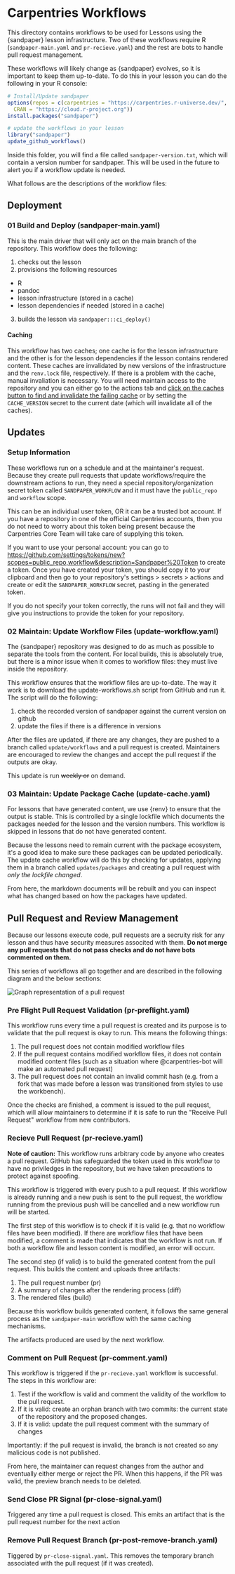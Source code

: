 # Carpentries Workflows

This directory contains workflows to be used for Lessons using the {sandpaper}
lesson infrastructure. Two of these workflows require R (`sandpaper-main.yaml`
and `pr-recieve.yaml`) and the rest are bots to handle pull request management.

These workflows will likely change as {sandpaper} evolves, so it is important to
keep them up-to-date. To do this in your lesson you can do the following in your
R console:

```r
# Install/Update sandpaper
options(repos = c(carpentries = "https://carpentries.r-universe.dev/", 
  CRAN = "https://cloud.r-project.org"))
install.packages("sandpaper")

# update the workflows in your lesson
library("sandpaper")
update_github_workflows()
```

Inside this folder, you will find a file called `sandpaper-version.txt`, which
will contain a version number for sandpaper. This will be used in the future to
alert you if a workflow update is needed.

What follows are the descriptions of the workflow files:

## Deployment

### 01 Build and Deploy (sandpaper-main.yaml)

This is the main driver that will only act on the main branch of the repository.
This workflow does the following:

 1. checks out the lesson
 2. provisions the following resources
   - R
   - pandoc
   - lesson infrastructure (stored in a cache)
   - lesson dependencies if needed (stored in a cache)
 3. builds the lesson via `sandpaper:::ci_deploy()`

#### Caching

This workflow has two caches; one cache is for the lesson infrastructure and 
the other is for the lesson dependencies if the lesson contains rendered
content. These caches are invalidated by new versions of the infrastructure and
the `renv.lock` file, respectively. If there is a problem with the cache, 
manual invaliation is necessary. You will need maintain access to the repository
and you can either go to the actions tab and [click on the caches button to find
and invalidate the failing cache](https://github.blog/changelog/2022-10-20-manage-caches-in-your-actions-workflows-from-web-interface/) 
or by setting the `CACHE_VERSION` secret to the current date (which will
invalidate all of the caches).

## Updates

### Setup Information

These workflows run on a schedule and at the maintainer's request. Because they
create pull requests that update workflows/require the downstream actions to run,
they need a special repository/organization secret token called 
`SANDPAPER_WORKFLOW` and it must have the `public_repo` and `workflow` scope. 

This can be an individual user token, OR it can be a trusted bot account. If you
have a repository in one of the official Carpentries accounts, then you do not
need to worry about this token being present because the Carpentries Core Team
will take care of supplying this token.

If you want to use your personal account: you can go to 
<https://github.com/settings/tokens/new?scopes=public_repo,workflow&description=Sandpaper%20Token>
to create a token. Once you have created your token, you should copy it to your
clipboard and then go to your repository's settings > secrets > actions and
create or edit the `SANDPAPER_WORKFLOW` secret, pasting in the generated token.

If you do not specify your token correctly, the runs will not fail and they will
give you instructions to provide the token for your repository. 

### 02 Maintain: Update Workflow Files (update-workflow.yaml)

The {sandpaper} repository was designed to do as much as possible to separate 
the tools from the content. For local builds, this is absolutely true, but 
there is a minor issue when it comes to workflow files: they must live inside 
the repository. 

This workflow ensures that the workflow files are up-to-date. The way it work is
to download the update-workflows.sh script from GitHub and run it. The script 
will do the following:

1. check the recorded version of sandpaper against the current version on github
2. update the files if there is a difference in versions

After the files are updated, if there are any changes, they are pushed to a
branch called `update/workflows` and a pull request is created. Maintainers are
encouraged to review the changes and accept the pull request if the outputs
are okay.

This update is run ~~weekly or~~ on demand.

### 03 Maintain: Update Package Cache (update-cache.yaml)

For lessons that have generated content, we use {renv} to ensure that the output
is stable. This is controlled by a single lockfile which documents the packages
needed for the lesson and the version numbers. This workflow is skipped in 
lessons that do not have generated content.

Because the lessons need to remain current with the package ecosystem, it's a
good idea to make sure these packages can be updated periodically. The 
update cache workflow will do this by checking for updates, applying them in a
branch called `updates/packages` and creating a pull request with _only the
lockfile changed_. 

From here, the markdown documents will be rebuilt and you can inspect what has
changed based on how the packages have updated. 

## Pull Request and Review Management

Because our lessons execute code, pull requests are a secruity risk for any
lesson and thus have security measures associted with them. **Do not merge any
pull requests that do not pass checks and do not have bots commented on them.**

This series of workflows all go together and are described in the following 
diagram and the below sections:

![Graph representation of a pull request](https://carpentries.github.io/sandpaper/articles/img/pr-flow.dot.svg)

### Pre Flight Pull Request Validation (pr-preflight.yaml)

This workflow runs every time a pull request is created and its purpose is to
validate that the pull request is okay to run. This means the following things:

1. The pull request does not contain modified workflow files
2. If the pull request contains modified workflow files, it does not contain 
   modified content files (such as a situation where @carpentries-bot will
   make an automated pull request)
3. The pull request does not contain an invalid commit hash (e.g. from a fork
   that was made before a lesson was transitioned from styles to use the
   workbench).

Once the checks are finished, a comment is issued to the pull request, which 
will allow maintainers to determine if it is safe to run the 
"Receive Pull Request" workflow from new contributors.

### Recieve Pull Request (pr-recieve.yaml)

**Note of caution:** This workflow runs arbitrary code by anyone who creates a
pull request. GitHub has safeguarded the token used in this workflow to have no
priviledges in the repository, but we have taken precautions to protect against
spoofing.

This workflow is triggered with every push to a pull request. If this workflow
is already running and a new push is sent to the pull request, the workflow
running from the previous push will be cancelled and a new workflow run will be
started.

The first step of this workflow is to check if it is valid (e.g. that no
workflow files have been modified). If there are workflow files that have been
modified, a comment is made that indicates that the workflow is not run. If 
both a workflow file and lesson content is modified, an error will occurr.

The second step (if valid) is to build the generated content from the pull
request. This builds the content and uploads three artifacts:

1. The pull request number (pr)
2. A summary of changes after the rendering process (diff)
3. The rendered files (build)

Because this workflow builds generated content, it follows the same general 
process as the `sandpaper-main` workflow with the same caching mechanisms.

The artifacts produced are used by the next workflow.

### Comment on Pull Request (pr-comment.yaml)

This workflow is triggered if the `pr-recieve.yaml` workflow is successful.
The steps in this workflow are:

1. Test if the workflow is valid and comment the validity of the workflow to the
   pull request.
2. If it is valid: create an orphan branch with two commits: the current state
   of the repository and the proposed changes.
3. If it is valid: update the pull request comment with the summary of changes

Importantly: if the pull request is invalid, the branch is not created so any
malicious code is not published.

From here, the maintainer can request changes from the author and eventually 
either merge or reject the PR. When this happens, if the PR was valid, the 
preview branch needs to be deleted. 

### Send Close PR Signal (pr-close-signal.yaml)

Triggered any time a pull request is closed. This emits an artifact that is the
pull request number for the next action

### Remove Pull Request Branch (pr-post-remove-branch.yaml)

Tiggered by `pr-close-signal.yaml`. This removes the temporary branch associated with
the pull request (if it was created).
